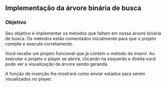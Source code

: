 ## Implementação da árvore binária de busca

### Objetivo
Seu objetivo é implementar os métodos que faltam em nossa árvore binária de busca.
Os métodos estão comentados inicialmente para que o projeto compile e execute corretamente.

Você recebe um projeto funcional que já contém o método de inserir.
Ao executar o projeto o player se abrirá, clicando na esquerda e direita você pode
ver a visualização da árvore sendo geranda.

A função de inserção lhe mostrará como enviar estados para serem visualizados no player.

